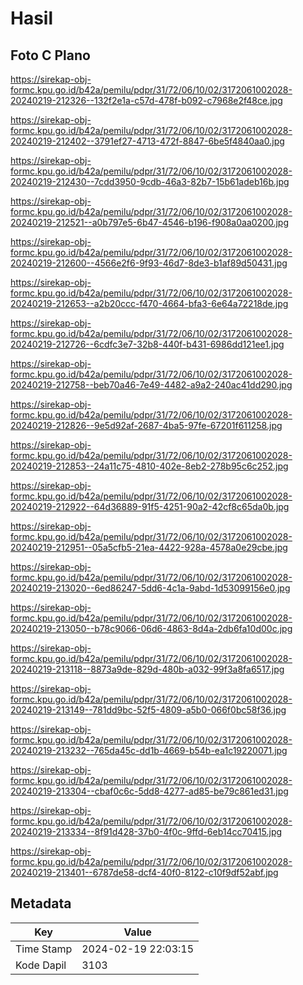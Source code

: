 # Hasil

## Foto C Plano

https://sirekap-obj-formc.kpu.go.id/b42a/pemilu/pdpr/31/72/06/10/02/3172061002028-20240219-212326--132f2e1a-c57d-478f-b092-c7968e2f48ce.jpg

https://sirekap-obj-formc.kpu.go.id/b42a/pemilu/pdpr/31/72/06/10/02/3172061002028-20240219-212402--3791ef27-4713-472f-8847-6be5f4840aa0.jpg

https://sirekap-obj-formc.kpu.go.id/b42a/pemilu/pdpr/31/72/06/10/02/3172061002028-20240219-212430--7cdd3950-9cdb-46a3-82b7-15b61adeb16b.jpg

https://sirekap-obj-formc.kpu.go.id/b42a/pemilu/pdpr/31/72/06/10/02/3172061002028-20240219-212521--a0b797e5-6b47-4546-b196-f908a0aa0200.jpg

https://sirekap-obj-formc.kpu.go.id/b42a/pemilu/pdpr/31/72/06/10/02/3172061002028-20240219-212600--4566e2f6-9f93-46d7-8de3-b1af89d50431.jpg

https://sirekap-obj-formc.kpu.go.id/b42a/pemilu/pdpr/31/72/06/10/02/3172061002028-20240219-212653--a2b20ccc-f470-4664-bfa3-6e64a72218de.jpg

https://sirekap-obj-formc.kpu.go.id/b42a/pemilu/pdpr/31/72/06/10/02/3172061002028-20240219-212726--6cdfc3e7-32b8-440f-b431-6986dd121ee1.jpg

https://sirekap-obj-formc.kpu.go.id/b42a/pemilu/pdpr/31/72/06/10/02/3172061002028-20240219-212758--beb70a46-7e49-4482-a9a2-240ac41dd290.jpg

https://sirekap-obj-formc.kpu.go.id/b42a/pemilu/pdpr/31/72/06/10/02/3172061002028-20240219-212826--9e5d92af-2687-4ba5-97fe-67201f611258.jpg

https://sirekap-obj-formc.kpu.go.id/b42a/pemilu/pdpr/31/72/06/10/02/3172061002028-20240219-212853--24a11c75-4810-402e-8eb2-278b95c6c252.jpg

https://sirekap-obj-formc.kpu.go.id/b42a/pemilu/pdpr/31/72/06/10/02/3172061002028-20240219-212922--64d36889-91f5-4251-90a2-42cf8c65da0b.jpg

https://sirekap-obj-formc.kpu.go.id/b42a/pemilu/pdpr/31/72/06/10/02/3172061002028-20240219-212951--05a5cfb5-21ea-4422-928a-4578a0e29cbe.jpg

https://sirekap-obj-formc.kpu.go.id/b42a/pemilu/pdpr/31/72/06/10/02/3172061002028-20240219-213020--6ed86247-5dd6-4c1a-9abd-1d53099156e0.jpg

https://sirekap-obj-formc.kpu.go.id/b42a/pemilu/pdpr/31/72/06/10/02/3172061002028-20240219-213050--b78c9066-06d6-4863-8d4a-2db6fa10d00c.jpg

https://sirekap-obj-formc.kpu.go.id/b42a/pemilu/pdpr/31/72/06/10/02/3172061002028-20240219-213118--8873a9de-829d-480b-a032-99f3a8fa6517.jpg

https://sirekap-obj-formc.kpu.go.id/b42a/pemilu/pdpr/31/72/06/10/02/3172061002028-20240219-213149--781dd9bc-52f5-4809-a5b0-066f0bc58f36.jpg

https://sirekap-obj-formc.kpu.go.id/b42a/pemilu/pdpr/31/72/06/10/02/3172061002028-20240219-213232--765da45c-dd1b-4669-b54b-ea1c19220071.jpg

https://sirekap-obj-formc.kpu.go.id/b42a/pemilu/pdpr/31/72/06/10/02/3172061002028-20240219-213304--cbaf0c6c-5dd8-4277-ad85-be79c861ed31.jpg

https://sirekap-obj-formc.kpu.go.id/b42a/pemilu/pdpr/31/72/06/10/02/3172061002028-20240219-213334--8f91d428-37b0-4f0c-9ffd-6eb14cc70415.jpg

https://sirekap-obj-formc.kpu.go.id/b42a/pemilu/pdpr/31/72/06/10/02/3172061002028-20240219-213401--6787de58-dcf4-40f0-8122-c10f9df52abf.jpg


## Metadata

| Key        | Value               |
| ---------- | ------------------- |
| Time Stamp | 2024-02-19 22:03:15 |
| Kode Dapil | 3103                |



